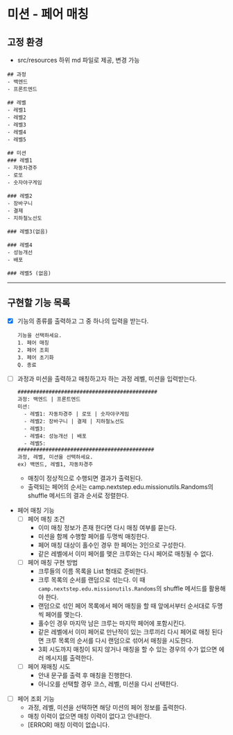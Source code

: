 # 미션 - 페어 매칭

## 고정 환경

- src/resources 하위 md 파일로 제공, 변경 가능

```text
## 과정
- 백엔드
- 프론트엔드

## 레벨
- 레벨1
- 레벨2
- 레벨3
- 레벨4
- 레벨5

## 미션
### 레벨1
- 자동차경주
- 로또
- 숫자야구게임

### 레벨2
- 장바구니
- 결제
- 지하철노선도

### 레벨3(없음)

### 레벨4
- 성능개선
- 배포

### 레벨5 (없음)
```

---

## 구현할 기능 목록

- [x] 기능의 종류를 출력하고 그 중 하나의 입력을 받는다.
  ```text
  기능을 선택하세요.
  1. 페어 매칭
  2. 페어 조회
  3. 페어 초기화
  Q. 종료
  ```

- [ ] 과정과 미션을 출력하고 매칭하고자 하는 과정 레벨, 미션을 입력받는다.
  ```text
  #############################################
  과정: 백엔드 | 프론트엔드
  미션:
    - 레벨1: 자동차경주 | 로또 | 숫자야구게임
    - 레벨2: 장바구니 | 결제 | 지하철노선도
    - 레벨3: 
    - 레벨4: 성능개선 | 배포
    - 레벨5: 
  ############################################
  과정, 레벨, 미션을 선택하세요.
  ex) 백엔드, 레벨1, 자동차경주
  ```
    - 매칭이 정상적으로 수행되면 결과가 출력된다.
    - 출력되는 페어의 순서는 camp.nextstep.edu.missionutils.Randoms의 shuffle 메서드의 결과 순서로 정렬한다.

- 페어 매칭 기능
    - [ ] 페어 매칭 조건
        - 이미 매칭 정보가 존재 한다면 다시 매칭 여부를 묻는다.  
        - 미션을 함께 수행할 페어를 두명씩 매칭한다.
        - 페어 매칭 대상이 홀수인 경우 한 페어는 3인으로 구성한다.
        - 같은 레벨에서 이미 페어를 맺은 크루와는 다시 페어로 매칭될 수 없다.
    - [ ] 페어 매칭 구현 방법
        - 크루들의 이름 목록을 List<String> 형태로 준비한다.
        - 크루 목록의 순서를 랜덤으로 섞는다. 이 때 `camp.nextstep.edu.missionutils.Randoms`의 shuffle 메서드를 활용해야 한다.
        - 랜덤으로 섞인 페어 목록에서 페어 매칭을 할 때 앞에서부터 순서대로 두명씩 페어를 맺는다.
        - 홀수인 경우 마지막 남은 크루는 마지막 페어에 포함시킨다.
        - 같은 레벨에서 이미 페어로 만난적이 있는 크루끼리 다시 페어로 매칭 된다면 크루 목록의 순서를 다시 랜덤으로 섞어서 매칭을 시도한다.
        - 3회 시도까지 매칭이 되지 않거나 매칭을 할 수 있는 경우의 수가 없으면 에러 메시지를 출력한다.
    - [ ] 페어 재매칭 시도
        - 안내 문구를 출력 후 매칭을 진행한다.
        - 아니오를 선택할 경우 코스, 레벨, 미션을 다시 선택한다.

- [ ] 페어 조회 기능
    - 과정, 레벨, 미션을 선택하면 해당 미션의 페어 정보를 출력한다.
    - 매칭 이력이 없으면 매칭 이력이 없다고 안내한다.
    - [ERROR] 매칭 이력이 없습니다.
